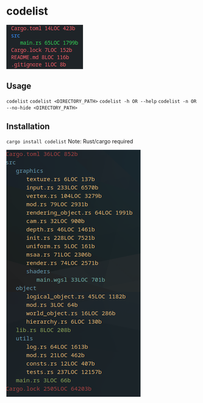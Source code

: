 # codelist
![Screenshot](screenshot0.png)

## Usage
`codelist`
`codelist <DIRECTORY_PATH>`
`codelist -h OR --help`
`codelist -n OR --no-hide <DIRECTORY_PATH>`

## Installation
`cargo install codelist`
Note: Rust/cargo required





![Screenshot](screenshot1.png)